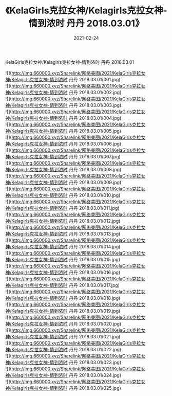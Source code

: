 ﻿---
layout: post
title:  《KelaGirls克拉女神/Kelagirls克拉女神-情到浓时 丹丹 2018.03.01》
date:   2021-02-24
img: http://img.660000.xyz/Sharelink/网络美图/2021/KelaGirls克拉女神/Kelagirls克拉女神-情到浓时 丹丹 2018.03.01/000.jpg
categories: [美女, 清纯, 唯美]
---

KelaGirls克拉女神/Kelagirls克拉女神-情到浓时 丹丹 2018.03.01

 ![](http://img.660000.xyz/Sharelink/网络美图/2021/KelaGirls克拉女神/Kelagirls克拉女神-情到浓时 丹丹 2018.03.01/001.jpg) <br>![](http://img.660000.xyz/Sharelink/网络美图/2021/KelaGirls克拉女神/Kelagirls克拉女神-情到浓时 丹丹 2018.03.01/002.jpg) <br>![](http://img.660000.xyz/Sharelink/网络美图/2021/KelaGirls克拉女神/Kelagirls克拉女神-情到浓时 丹丹 2018.03.01/003.jpg) <br>![](http://img.660000.xyz/Sharelink/网络美图/2021/KelaGirls克拉女神/Kelagirls克拉女神-情到浓时 丹丹 2018.03.01/004.jpg) <br>![](http://img.660000.xyz/Sharelink/网络美图/2021/KelaGirls克拉女神/Kelagirls克拉女神-情到浓时 丹丹 2018.03.01/005.jpg) <br>![](http://img.660000.xyz/Sharelink/网络美图/2021/KelaGirls克拉女神/Kelagirls克拉女神-情到浓时 丹丹 2018.03.01/006.jpg) <br>![](http://img.660000.xyz/Sharelink/网络美图/2021/KelaGirls克拉女神/Kelagirls克拉女神-情到浓时 丹丹 2018.03.01/007.jpg) <br>![](http://img.660000.xyz/Sharelink/网络美图/2021/KelaGirls克拉女神/Kelagirls克拉女神-情到浓时 丹丹 2018.03.01/008.jpg) <br>![](http://img.660000.xyz/Sharelink/网络美图/2021/KelaGirls克拉女神/Kelagirls克拉女神-情到浓时 丹丹 2018.03.01/009.jpg) <br>![](http://img.660000.xyz/Sharelink/网络美图/2021/KelaGirls克拉女神/Kelagirls克拉女神-情到浓时 丹丹 2018.03.01/010.jpg) <br>![](http://img.660000.xyz/Sharelink/网络美图/2021/KelaGirls克拉女神/Kelagirls克拉女神-情到浓时 丹丹 2018.03.01/011.jpg) <br>![](http://img.660000.xyz/Sharelink/网络美图/2021/KelaGirls克拉女神/Kelagirls克拉女神-情到浓时 丹丹 2018.03.01/012.jpg) <br>![](http://img.660000.xyz/Sharelink/网络美图/2021/KelaGirls克拉女神/Kelagirls克拉女神-情到浓时 丹丹 2018.03.01/013.jpg) <br>![](http://img.660000.xyz/Sharelink/网络美图/2021/KelaGirls克拉女神/Kelagirls克拉女神-情到浓时 丹丹 2018.03.01/014.jpg) <br>![](http://img.660000.xyz/Sharelink/网络美图/2021/KelaGirls克拉女神/Kelagirls克拉女神-情到浓时 丹丹 2018.03.01/015.jpg) <br>![](http://img.660000.xyz/Sharelink/网络美图/2021/KelaGirls克拉女神/Kelagirls克拉女神-情到浓时 丹丹 2018.03.01/016.jpg) <br>![](http://img.660000.xyz/Sharelink/网络美图/2021/KelaGirls克拉女神/Kelagirls克拉女神-情到浓时 丹丹 2018.03.01/017.jpg) <br>![](http://img.660000.xyz/Sharelink/网络美图/2021/KelaGirls克拉女神/Kelagirls克拉女神-情到浓时 丹丹 2018.03.01/018.jpg) <br>![](http://img.660000.xyz/Sharelink/网络美图/2021/KelaGirls克拉女神/Kelagirls克拉女神-情到浓时 丹丹 2018.03.01/019.jpg) <br>![](http://img.660000.xyz/Sharelink/网络美图/2021/KelaGirls克拉女神/Kelagirls克拉女神-情到浓时 丹丹 2018.03.01/020.jpg) <br>![](http://img.660000.xyz/Sharelink/网络美图/2021/KelaGirls克拉女神/Kelagirls克拉女神-情到浓时 丹丹 2018.03.01/021.jpg) <br>![](http://img.660000.xyz/Sharelink/网络美图/2021/KelaGirls克拉女神/Kelagirls克拉女神-情到浓时 丹丹 2018.03.01/022.jpg) <br>![](http://img.660000.xyz/Sharelink/网络美图/2021/KelaGirls克拉女神/Kelagirls克拉女神-情到浓时 丹丹 2018.03.01/023.jpg) <br>![](http://img.660000.xyz/Sharelink/网络美图/2021/KelaGirls克拉女神/Kelagirls克拉女神-情到浓时 丹丹 2018.03.01/024.jpg) <br>![](http://img.660000.xyz/Sharelink/网络美图/2021/KelaGirls克拉女神/Kelagirls克拉女神-情到浓时 丹丹 2018.03.01/025.jpg) <br>